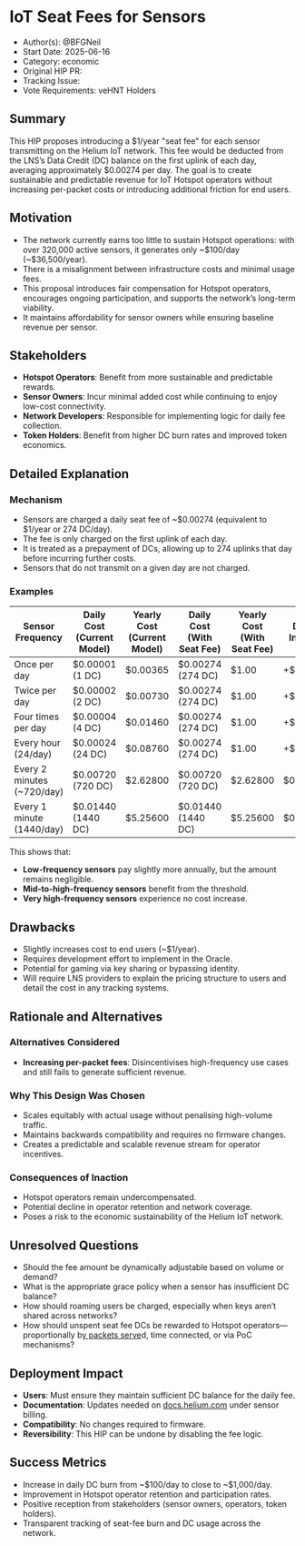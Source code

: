 # IoT Seat Fees for Sensors

- Author(s): @BFGNeil
- Start Date: 2025-06-16
- Category: economic
- Original HIP PR:
- Tracking Issue:
- Vote Requirements: veHNT Holders

## Summary

This HIP proposes introducing a \$1/year "seat fee" for each sensor transmitting on the Helium IoT network. This fee would be deducted from the LNS’s Data Credit (DC) balance on the first uplink of each day, averaging approximately \$0.00274 per day. The goal is to create sustainable and predictable revenue for IoT Hotspot operators without increasing per-packet costs or introducing additional friction for end users.

## Motivation

- The network currently earns too little to sustain Hotspot operations: with over 320,000 active sensors, it generates only ~\$100/day (~\$36,500/year).
- There is a misalignment between infrastructure costs and minimal usage fees.
- This proposal introduces fair compensation for Hotspot operators, encourages ongoing participation, and supports the network’s long-term viability.
- It maintains affordability for sensor owners while ensuring baseline revenue per sensor.

## Stakeholders

- **Hotspot Operators**: Benefit from more sustainable and predictable rewards.
- **Sensor Owners**: Incur minimal added cost while continuing to enjoy low-cost connectivity.
- **Network Developers**: Responsible for implementing logic for daily fee collection.
- **Token Holders**: Benefit from higher DC burn rates and improved token economics.

## Detailed Explanation

### Mechanism

- Sensors are charged a daily seat fee of \~\$0.00274 (equivalent to \$1/year or 274 DC/day).
- The fee is only charged on the first uplink of each day.
- It is treated as a prepayment of DCs, allowing up to 274 uplinks that day before incurring further costs.
- Sensors that do not transmit on a given day are not charged.

### Examples

| **Sensor Frequency**        | **Daily Cost (Current Model)** | **Yearly Cost (Current Model)** | **Daily Cost (With Seat Fee)** | **Yearly Cost (With Seat Fee)** | **Daily \$ Increase** | **Yearly \$ Increase** |
| --------------------------- | ------------------------------ | ------------------------------- | ------------------------------ | ------------------------------- | --------------------- | ---------------------- |
| Once per day                | \$0.00001 (1 DC)               | \$0.00365                       | \$0.00274 (274 DC)             | \$1.00                          | +\$0.00273            | +\$0.99635             |
| Twice per day               | \$0.00002 (2 DC)               | \$0.00730                       | \$0.00274 (274 DC)             | \$1.00                          | +\$0.00272            | +\$0.99270             |
| Four times per day          | \$0.00004 (4 DC)               | \$0.01460                       | \$0.00274 (274 DC)             | \$1.00                          | +\$0.00270            | +\$0.98540             |
| Every hour (24/day)         | \$0.00024 (24 DC)              | \$0.08760                       | \$0.00274 (274 DC)             | \$1.00                          | +\$0.00250            | +\$0.91240             |
| Every 2 minutes (\~720/day) | \$0.00720 (720 DC)             | \$2.62800                       | \$0.00720 (720 DC)             | \$2.62800                       | \$0.00                | \$0.00                 |
| Every 1 minute (1440/day)   | \$0.01440 (1440 DC)            | \$5.25600                       | \$0.01440 (1440 DC)            | \$5.25600                       | \$0.00                | \$0.00                 |



This shows that:

- **Low-frequency sensors** pay slightly more annually, but the amount remains negligible.
- **Mid-to-high-frequency sensors** benefit from the threshold.
- **Very high-frequency sensors** experience no cost increase.

## Drawbacks

- Slightly increases cost to end users (\~\$1/year).
- Requires development effort to implement in the Oracle.
- Potential for gaming via key sharing or bypassing identity.
- Will require LNS providers to explain the pricing structure to users and detail the cost in any tracking systems.

## Rationale and Alternatives

### Alternatives Considered

- **Increasing per-packet fees**: Disincentivises high-frequency use cases and still fails to generate sufficient revenue.

### Why This Design Was Chosen

- Scales equitably with actual usage without penalising high-volume traffic.
- Maintains backwards compatibility and requires no firmware changes.
- Creates a predictable and scalable revenue stream for operator incentives.

### Consequences of Inaction

- Hotspot operators remain undercompensated.
- Potential decline in operator retention and network coverage.
- Poses a risk to the economic sustainability of the Helium IoT network.

## Unresolved Questions

- Should the fee amount be dynamically adjustable based on volume or demand?
- What is the appropriate grace policy when a sensor has insufficient DC balance?
- How should roaming users be charged, especially when keys aren’t shared across networks?
- How should unspent seat fee DCs be rewarded to Hotspot operators—proportionally b[y packets serve](http://docs.helium.com)d, time connected, or via PoC mechanisms?

## Deployment Impact

- **Users**: Must ensure they maintain sufficient DC balance for the daily fee.
- **Documentation**: Updates needed on [docs.helium.com](http://docs.helium.com) under sensor billing.
- **Compatibility**: No changes required to firmware.
- **Reversibility**: This HIP can be undone by disabling the fee logic.

## Success Metrics

- Increase in daily DC burn from \~\$100/day to close to \~\$1,000/day.
- Improvement in Hotspot operator retention and participation rates.
- Positive reception from stakeholders (sensor owners, operators, token holders).
- Transparent tracking of seat-fee burn and DC usage across the network.

